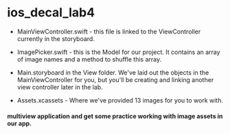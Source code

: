 # ios_decal_lab4

- MainViewController.swift - this file is linked to the ViewController currently in the storyboard.

- ImagePicker.swift - this is the Model for our project. It contains an array of image names and a method to shuffle this array.

- Main.storyboard in the View folder. We've laid out the objects in the MainViewController for you, but you'll be creating and linking another view controller later in the lab.

- Assets.xcassets - Where we've provided 13 images for you to work with.

#### multiview application and get some practice working with image assets in our app.
